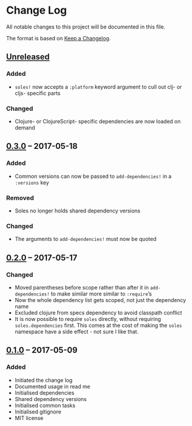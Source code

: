 # Change Log
All notable changes to this project will be documented in this file.

The format is based on [Keep a Changelog](http://keepachangelog.com/).

## [Unreleased]

### Added
- `soles!` now accepts a `:platform` keyword argument to cull out clj- or cljs-
  specific parts

### Changed
- Clojure- or ClojureScript- specific dependencies are now loaded on demand

## [0.3.0] – 2017-05-18

### Added
- Common versions can now be passed to `add-dependencies!` in a `:versions` key

### Removed
- Soles no longer holds shared dependency versions

### Changed
- The arguments to `add-dependencies!` must now be quoted

## [0.2.0] – 2017-05-17

### Changed
- Moved parentheses before scope rather than after it in `add-dependencies!` 
  to make similar more similar to `:require`’s
- Now the whole dependency list gets scoped, not just the dependency name
- Excluded clojure from specs dependency to avoid classpath conflict
- It is now possible to require `soles` directly, without requiring
  `soles.dependencies` first. This comes at the cost of making the `soles`
  namespace have a side effect - not sure I like that. 

## [0.1.0] – 2017-05-09

### Added
- Initiated the change log
- Documented usage in read me
- Initialised dependencies
- Shared dependency versions
- Initialised common tasks
- Initialised gitignore
- MIT license

[Unreleased]: https://github.com/plumula/soles/compare/0.3.0...HEAD
[0.3.0]: https://github.com/plumula/soles/compare/0.2.0...0.3.0
[0.2.0]: https://github.com/plumula/soles/compare/0.1.0...0.2.0
[0.1.0]: https://github.com/plumula/soles/compare/init...0.1.0
